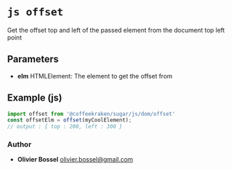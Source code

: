 


<!-- @namespace    sugar.js.dom -->
<!-- @name    offset -->

# ```js offset ```


Get the offset top and left of the passed element from the document top left point

## Parameters

- **elm**  HTMLElement: The element to get the offset from



## Example (js)

```js
import offset from '@coffeekraken/sugar/js/dom/offset'
const offsetElm = offset(myCoolElement);
// output : { top : 200, left : 300 }
```


### Author
- **Olivier Bossel** <a href="mailto:olivier.bossel@gmail.com">olivier.bossel@gmail.com</a> 



